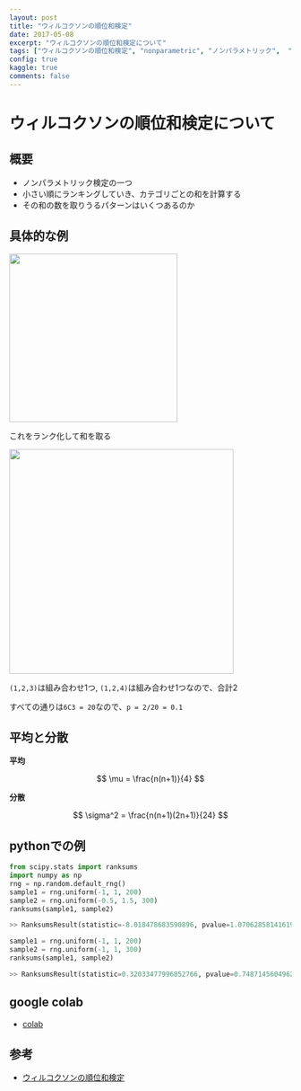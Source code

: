```yaml
---
layout: post
title: "ウィルコクソンの順位和検定"
date: 2017-05-08
excerpt: "ウィルコクソンの順位和検定について"
tags: ["ウィルコクソンの順位和検定", "nonparametric", "ノンパラメトリック",  "statistics"]
config: true
kaggle: true
comments: false
---
```


# ウィルコクソンの順位和検定について

## 概要
 - ノンパラメトリック検定の一つ
 - 小さい順にランキングしていき、カテゴリごとの和を計算する
 - その和の数を取りうるパターンはいくつあるのか

## 具体的な例

<div>
  <img style="align: center !important; width: 300px !important;" src="https://user-images.githubusercontent.com/4949982/132621418-40e2f65f-d972-48fe-875a-b539b302e3ac.png">
</div>

これをランク化して和を取る

<div>
  <img style="align: center !important; width: 400px !important;" src="https://user-images.githubusercontent.com/4949982/132621441-8bc1f007-5539-4fc4-84cd-4c05cf263465.png">
</div>

`(1,2,3)`は組み合わせ1つ, `(1,2,4)`は組み合わせ1つなので、合計2  

すべての通りは`6C3 = 20`なので、`p = 2/20 = 0.1`  

## 平均と分散

**平均**  

$$
\mu = \frac{n(n+1)}{4}
$$

**分散**  

$$
\sigma^2 = \frac{n(n+1)(2n+1)}{24}
$$

## pythonでの例

```python
from scipy.stats import ranksums
import numpy as np
rng = np.random.default_rng()
sample1 = rng.uniform(-1, 1, 200)
sample2 = rng.uniform(-0.5, 1.5, 300)
ranksums(sample1, sample2)

>> RanksumsResult(statistic=-8.018478683590896, pvalue=1.070628581416197e-15)

sample1 = rng.uniform(-1, 1, 200)
sample2 = rng.uniform(-1, 1, 300)
ranksums(sample1, sample2)

>> RanksumsResult(statistic=0.32033477996852766, pvalue=0.7487145604962513)
```

## google colab
 - [colab](https://colab.research.google.com/drive/1jos7w9v-g0groozgkQkBlpzp2snUBpb-?usp=sharing)

## 参考
 - [ウィルコクソンの順位和検定](https://data-science.gr.jp/theory/tst_wilcoxon_rank_sum_test.html)
